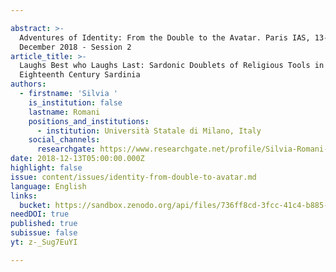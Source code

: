 ```yaml
---

abstract: >-
  Adventures of Identity: From the Double to the Avatar. Paris IAS, 13-14
  December 2018 - Session 2
article_title: >-
  Laughs Best who Laughs Last: Sardonic Doublets of Religious Tools in
  Eighteenth Century Sardinia
authors:
  - firstname: 'Silvia '
    is_institution: false
    lastname: Romani
    positions_and_institutions:
      - institution: Università Statale di Milano, Italy
    social_channels:
      researchgate: https://www.researchgate.net/profile/Silvia-Romani-2
date: 2018-12-13T05:00:00.000Z
highlight: false
issue: content/issues/identity-from-double-to-avatar.md
language: English
links:
  bucket: https://sandbox.zenodo.org/api/files/736ff8cd-3fcc-41c4-b885-2f063c157fb5
needDOI: true
published: true
subissue: false
yt: z-_Sug7EuYI

---
```









<Youtube yt="z-_Sug7EuYI" caption="Laughs Best who Laughs Last: Sardonic Doublets of Religious Tools in Eighteenth Century Sardinia"></Youtube>